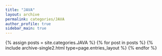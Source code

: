 ```yaml
---
title: "JAVA"
layout: archive
permalink: categories/JAVA
author_profile: true
sidebar_main: true
---
```



{% assign posts = site.categories.JAVA %}
{% for post in posts %} {% include archive-single2.html type=page.entries_layout %} {% endfor %}